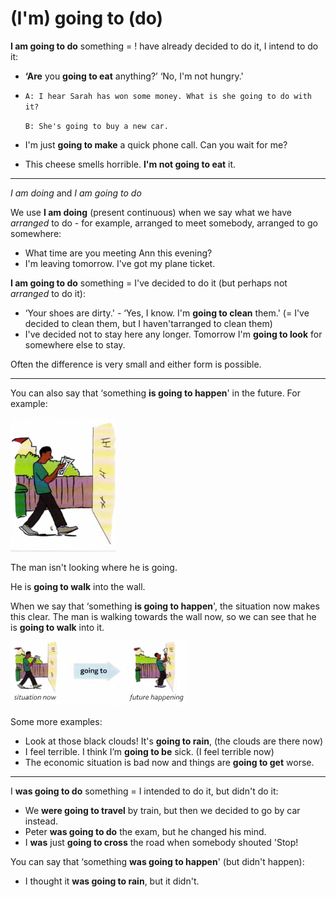 # (I'm) going to (do)

**I am going to do** something = ! have already decided to do it, I intend to do it:

- **‘Are** you **going to eat** anything?’ ‘No, I'm not hungry.'

- `A: I hear Sarah has won some money. What is she going to do with it?`

    `B: She's going to buy a new car.`

- I'm just **going to make** a quick phone call. Can you wait for me?
- This cheese smells horrible. **I'm not going to eat** it.

---

*I am doing* and *I am going to do*

We use **I am doing** (present continuous) when we say what we have *arranged* to do - for example,
arranged to meet somebody, arranged to go somewhere:

- What time are you meeting Ann this evening?
- I'm leaving tomorrow. I've got my plane ticket.

**I am going to do** something = I've decided to do it (but perhaps not *arranged* to do it):

- ‘Your shoes are dirty.' - ‘Yes, I know. I'm **going to clean** them.' (= I've decided to clean
them, but I haven'tarranged to clean them)
- I've decided not to stay here any longer. Tomorrow I'm **going to look** for somewhere
else to stay.

Often the difference is very small and either form is possible.

---

You can also say that ‘something **is going to happen**' in the future. For example:

![](./images/16.PNG)

The man isn't looking where he is going.

He is **going to walk** into the wall.

When we say that ‘something **is going to happen**',
the situation now makes this clear. The man is walking
towards the wall now, so we can see that he is **going to
walk** into it.

![](./images/17.PNG)

Some more examples:

- Look at those black clouds! It's **going to rain**, (the clouds are there now)
- I feel terrible. I think I’m **going to be** sick. (I feel terrible now)
- The economic situation is bad now and things are **going to get** worse.

---

I **was going to do** something = I intended to do it, but didn't do it:

- We **were going to travel** by train, but then we decided to go by car instead.
- Peter **was going to do** the exam, but he changed his mind.
- I **was** just **going to cross** the road when somebody shouted 'Stop!

You can say that ‘something **was going to happen**' (but didn't happen):

- I thought it **was going to rain**, but it didn't.
